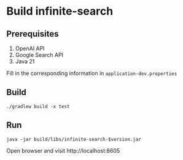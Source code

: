 # Build infinite-search

## Prerequisites
1. OpenAI API
2. Google Search API
3. Java 21

Fill in the corresponding information in `application-dev.properties`


## Build

```shell
./gradlew build -x test
```

## Run

```shell
java -jar build/libs/infinite-search-$version.jar
```

Open browser and visit http://localhost:8605